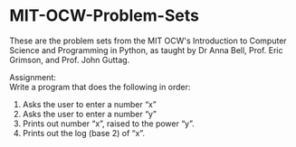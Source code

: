 # MIT-OCW-Problem-Sets
These are the problem sets from the MIT OCW's Introduction to Computer Science and Programming in Python, as taught by Dr Anna Bell, Prof. Eric Grimson, and Prof. John Guttag.

Assignment:  
Write a program that does the following in order: 
1. Asks the user to enter a number “x” 
2. Asks the user to enter a number “y”  
3. Prints out number “x”, raised to the power “y”. 
4. Prints out the log (base 2) of “x”.  